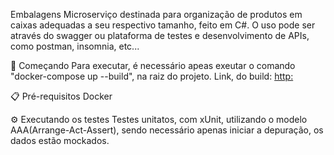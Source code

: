 Embalagens
Microserviço destinada para organização de produtos em caixas adequadas a seu respectivo tamanho, feito em C#.
O uso pode ser através do swagger ou plataforma de testes e desenvolvimento de APIs, como postman, insomnia, etc...

🚀 Começando
Para executar, é necessário apeas exeutar o comando "docker-compose up --build", na raiz do projeto.
Link, do build: [http:](http://localhost:5000/swagger/index.html)

📋 Pré-requisitos
Docker

⚙️ Executando os testes
Testes unitatos, com xUnit, utilizando o modelo AAA(Arrange-Act-Assert), sendo necessário apenas iniciar a depuração, os dados estão mockados.
